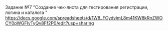 Задание №7 "Создание чек-листа для тестирования регистрации, логина и каталога " https://docs.google.com/spreadsheets/d/1W8_FCydvimL8m41KW8kRnZWOCY0pWGFIvTyQv8Ff2P0/edit?usp=sharing
